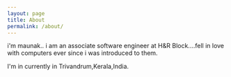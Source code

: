 ```yaml
---
layout: page
title: About
permalink: /about/
---
```


i'm maunak.. i am an associate software engineer at H&R Block....fell in love with computers ever since i was introduced to them.

I'm in currently in Trivandrum,Kerala,India.
